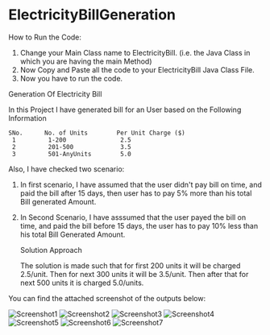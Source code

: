 # ElectricityBillGeneration


  How to Run the Code:
   1. Change your Main Class name to ElectricityBill. (i.e. the Java Class in which you are having the main Method)
   2. Now Copy and Paste all the code to your ElectricityBill Java Class File.
   3. Now you have to run the code.
 

Generation Of Electricity Bill

In this Project I have generated bill for an User based on the Following Information
          
    SNo.      No. of Units        Per Unit Charge ($)
     1         1-200               2.5   
     2         201-500             3.5
     3         501-AnyUnits        5.0
     
Also, I have checked two scenario:

1. In first scenario, I have assumed that the user didn't pay bill on time, and paid the bill after
   15 days, then user has to pay 5% more than his total Bill generated Amount.
2. In Second Scenario, I have asssumed that the user payed the bill on time, and paid the bill before
   15 days, the user has to pay 10% less than his total Bill Generated Amount.
   
   Solution Approach
   
   The solution is made such that for first 200 units it will be charged 2.5/unit. Then for next
   300 units it will be 3.5/unit. Then after that for next 500 units it is charged 5.0/units.
   
   
  You can find the attached screenshot of the outputs below: 
   
![Screenshot1](https://user-images.githubusercontent.com/42030709/177423565-eaf11b6e-614f-46ad-b4e0-0a207a5fa81e.png)
![Screenshot2](https://user-images.githubusercontent.com/42030709/177425491-37c20406-057d-4c8b-bc0c-485c903df232.png)
![Screenshot3](https://user-images.githubusercontent.com/42030709/177425522-c647d6fc-d7a9-4a95-a321-995791602d72.png)
![Screenshot4](https://user-images.githubusercontent.com/42030709/177425535-70ff9ea8-d009-4712-b105-c7e020fff0e1.png)
![Screenshot5](https://user-images.githubusercontent.com/42030709/177425545-422542b5-a238-4a3b-8d45-08b31d4b056a.png)
![Screenshot6](https://user-images.githubusercontent.com/42030709/177425551-92f7b8c3-136b-49c8-9f93-df20b99fbafe.png)
![Screenshot7](https://user-images.githubusercontent.com/42030709/177425560-107198d9-9d04-4c3a-a84e-2a39b3140bcb.png)
